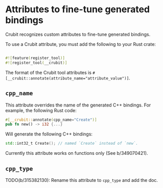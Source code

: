 # Attributes to fine-tune generated bindings

Crubit recognizes custom attributes to fine-tune generated bindings.

To use a Crubit attribute, you must add the following to your Rust crate:

```rust

#![feature(register_tool)]
#![register_tool(__crubit)]
```

The format of the Crubit tool attributes is `#[__crubit::annotate(attribute_name="attribute_value")]`.

## `cpp_name`

This attribute overrides the name of the generated C++ bindings. For
example, the following Rust code:

```rust
#[__crubit::annotate(cpp_name="Create")]
pub fn new() -> i32 {...}
```

Will generate the following C++ bindings:

```cpp
std::int32_t Create(); // named `Create` instead of `new`.
```

Currently this attribute works on functions only (See b/349070421).

## `cpp_type`

TODO(b/315382130): Rename this attribute to `cpp_type` and add the doc.
